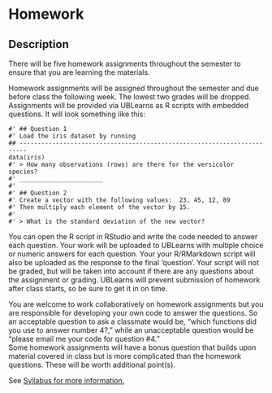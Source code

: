 # Homework

## Description
There will be five homework assignments throughout the semester to ensure that you are learning the materials.  

Homework assignments will be assigned throughout the semester and due before class the following week.  The lowest two grades will be dropped.  Assignments will be provided via UBLearns as R scripts with embedded questions. It will look something like this:

```
#' ## Question 1
#' Load the iris dataset by running
## ------------------------------------------------------------------------
data(iris)
#' > How many observations (rows) are there for the versicolor species?
#' _______________________
#' 
#' ## Question 2
#' Create a vector with the following values:  23, 45, 12, 89 
#' Then multiply each element of the vector by 15.  
#' 
#' > What is the standard deviation of the new vector? 
```

You can open the R script in RStudio and write the code needed to answer each question.    Your work will be uploaded to UBLearns with multiple choice or numeric answers for each question.  Your your R/RMarkdown script will also be uploaded as the response to the final ‘question’.  Your script will not be graded, but will be taken into account if there are any questions about the assignment or grading.  UBLearns will prevent  submission of homework after class starts, so be sure to get it in on time.  

You are welcome to work collaboratively on homework assignments but you are responsible for developing your own code to answer the questions.  So an acceptable question to ask a classmate would be, “which functions did you use to answer number 4?,” while an unacceptable question would be “please email me your code for question #4.”    
Some homework assignments will have  a bonus question that builds upon material covered in class but is more complicated than the homework questions.  These will be worth additional point(s).  

See [Syllabus for more information.](Syllabus.html)  

